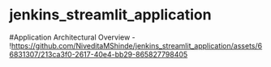 # jenkins_streamlit_application
#Application Architectural Overview -
!https://github.com/NiveditaMShinde/jenkins_streamlit_application/assets/66831307/213ca3f0-2617-40e4-bb29-865827798405
